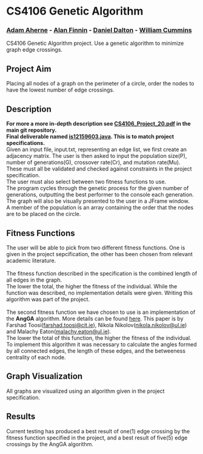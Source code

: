 # CS4106 Genetic Algorithm
### [Adam Aherne](https://github.com/underwaterjesus "Adam's GitHub") - [Alan Finnin](https://github.com/alanfinnin "Alan's GitHub") - [Daniel Dalton](https://github.com/ddalton98 "Daniel's GitHub") - [William Cummins](https://github.com/Willc200 "William's GitHub")
CS4106 Genetic Algorithm project. Use a genetic algorithm to minimize graph edge crossings.<br/>
## Project Aim
Placing all nodes of a graph on the perimeter of a circle, order the nodes to have the lowest number of edge crossings.
## Description
**For more a more in-depth description see [CS4106_Project_20.pdf](https://github.com/underwaterjesus/CS4106_Genetic_Algorithm/blob/master/CS4106_Project_20.pdf
"CS4106 Project Specification") in the main git repository.<br/>
Final deliverable named [is12159603.java](https://github.com/underwaterjesus/CS4106_Genetic_Algorithm/blob/master/is12159603.java "is12159603.java"). This is to match project specifications.**<br/>
Given an input file, input.txt, representing an edge list, we first create an adjacency matrix.
The user is then asked to input the population size(P), number of generations(G), crossover rate(Cr), and mutation rate(Mu).
These must all be validated and checked against constraints in the project specification.<br/>
The user must also select between two fitness functions to use.<br/>
The program cycles through the genetic process for the given number of generations,
outputting the best performer to the console each generation. The graph will also be visually presented to the user in a JFrame window.<br/>
A member of the population is an array containing the order that the nodes are to be placed on the circle.
## Fitness Functions
The user will be able to pick from two different fitness functions. One is given in
the project sepcification, the other has been chosen from relevant academic literature.<br/><br/>
The fitness function described in the specification is the combined length of all edges in the graph.<br/>
The lower the total, the higher the fitness of the individual. While the function was described, no implementation details were given.
Writing this algorithm was part of the project.<br/><br/>
The second fitness function we have chosen to use is an implementation of the **AngGA** algorithm.
More details can be found [here](https://ulir.ul.ie/bitstream/handle/10344/5395/Eaton_2016_GA.pdf?sequence=1
"A GA-Inspired Approach to the Reduction of EdgeCrossings in Force-Directed Layouts").
This paper is by Farshad Toosi(farshad.toosi@cit.ie), Nikola Nikolov(nikola.nikolov@ul.ie) and Malachy Eaton(malachy.eaton@ul.ie).<br/>
The lower the total of this function, the higher the fitness of the individual. To implement this algorithm it was necessary to calculate the
angles formed by all connected edges, the length of these edges, and the betweeness centrality of each node.
## Graph Visualization
All graphs are visualized using an algorithm given in the project specification.
## Results
Current testing has produced a best result of one(1) edge crossing by the fitness function specified in the project, and a best result of five(5) edge crossings by the AngGA algorithm.
